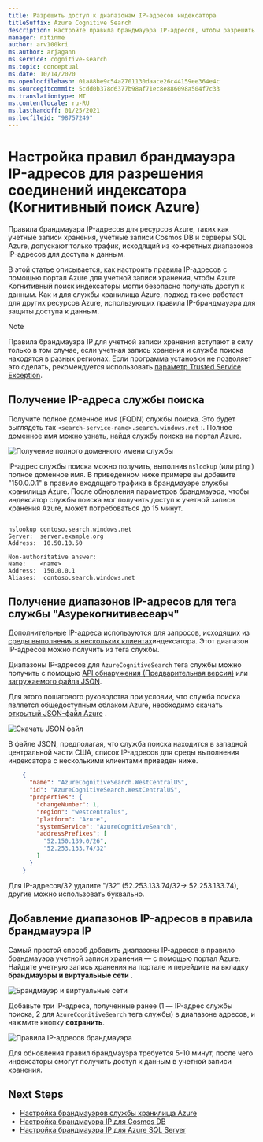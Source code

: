 ```yaml
---
title: Разрешить доступ к диапазонам IP-адресов индексатора
titleSuffix: Azure Cognitive Search
description: Настройте правила брандмауэра IP-адресов, чтобы разрешить доступ к данным с помощью индексатора Azure Когнитивный поиск.
manager: nitinme
author: arv100kri
ms.author: arjagann
ms.service: cognitive-search
ms.topic: conceptual
ms.date: 10/14/2020
ms.openlocfilehash: 01a88be9c54a2701130daace26c44159ee364e4c
ms.sourcegitcommit: 5cdd0b378d6377b98af71ec8e886098a504f7c33
ms.translationtype: MT
ms.contentlocale: ru-RU
ms.lasthandoff: 01/25/2021
ms.locfileid: "98757249"
---
```

# <a name="configure-ip-firewall-rules-to-allow-indexer-connections-azure-cognitive-search"></a>Настройка правил брандмауэра IP-адресов для разрешения соединений индексатора (Когнитивный поиск Azure)

Правила брандмауэра IP-адресов для ресурсов Azure, таких как учетные записи хранения, учетные записи Cosmos DB и серверы SQL Azure, допускают только трафик, исходящий из конкретных диапазонов IP-адресов для доступа к данным.

В этой статье описывается, как настроить правила IP-адресов с помощью портал Azure для учетной записи хранения, чтобы Azure Когнитивный поиск индексаторы могли безопасно получать доступ к данным. Как и для службы хранилища Azure, подход также работает для других ресурсов Azure, использующих правила IP-брандмауэра для защиты доступа к данным.

> [!NOTE]
> Правила брандмауэра IP для учетной записи хранения вступают в силу только в том случае, если учетная запись хранения и служба поиска находятся в разных регионах. Если программа установки не позволяет это сделать, рекомендуется использовать [параметр Trusted Service Exception](search-indexer-howto-access-trusted-service-exception.md).

## <a name="get-the-ip-address-of-the-search-service"></a>Получение IP-адреса службы поиска

Получите полное доменное имя (FQDN) службы поиска. Это будет выглядеть так `<search-service-name>.search.windows.net` :. Полное доменное имя можно узнать, найдя службу поиска на портал Azure.

   ![Получение полного доменного имени службы](media\search-indexer-howto-secure-access\search-service-portal.png "Получение полного доменного имени службы")

IP-адрес службы поиска можно получить, выполнив `nslookup` (или `ping` ) полное доменное имя. В приведенном ниже примере вы добавите "150.0.0.1" в правило входящего трафика в брандмауэре службы хранилища Azure. После обновления параметров брандмауэра, чтобы индексатор службы поиска мог получить доступ к учетной записи хранения Azure, может потребоваться до 15 минут.

```azurepowershell

nslookup contoso.search.windows.net
Server:  server.example.org
Address:  10.50.10.50

Non-authoritative answer:
Name:    <name>
Address:  150.0.0.1
Aliases:  contoso.search.windows.net
```

## <a name="get-the-ip-address-ranges-for-azurecognitivesearch-service-tag"></a>Получение диапазонов IP-адресов для тега службы "Азурекогнитивесеарч"

Дополнительные IP-адреса используются для запросов, исходящих из [среды выполнения в нескольких клиентах](search-indexer-securing-resources.md#indexer-execution-environment)индексатора. Этот диапазон IP-адресов можно получить из тега службы.

Диапазоны IP-адресов для `AzureCognitiveSearch` тега службы можно получить с помощью [API обнаружения (Предварительная версия)](../virtual-network/service-tags-overview.md#use-the-service-tag-discovery-api-public-preview) или [загружаемого файла JSON](../virtual-network/service-tags-overview.md#discover-service-tags-by-using-downloadable-json-files).

Для этого пошагового руководства при условии, что служба поиска является общедоступным облаком Azure, необходимо скачать [открытый JSON-файл Azure](https://www.microsoft.com/download/details.aspx?id=56519) .

   ![Скачать JSON файл](media\search-indexer-howto-secure-access\service-tag.png "Скачать JSON файл")

В файле JSON, предполагая, что служба поиска находится в западной центральной части США, список IP-адресов для среды выполнения индексатора с несколькими клиентами приведен ниже.

```json
    {
      "name": "AzureCognitiveSearch.WestCentralUS",
      "id": "AzureCognitiveSearch.WestCentralUS",
      "properties": {
        "changeNumber": 1,
        "region": "westcentralus",
        "platform": "Azure",
        "systemService": "AzureCognitiveSearch",
        "addressPrefixes": [
          "52.150.139.0/26",
          "52.253.133.74/32"
        ]
      }
    }
```

Для IP-адресов/32 удалите "/32" (52.253.133.74/32-> 52.253.133.74), другие можно использовать буквально.

## <a name="add-the-ip-address-ranges-to-ip-firewall-rules"></a>Добавление диапазонов IP-адресов в правила брандмауэра IP

Самый простой способ добавить диапазоны IP-адресов в правило брандмауэра учетной записи хранения — с помощью портал Azure. Найдите учетную запись хранения на портале и перейдите на вкладку **брандмауэры и виртуальные сети** .

   ![Брандмауэр и виртуальные сети](media\search-indexer-howto-secure-access\storage-firewall.png "Брандмауэр и виртуальные сети")

Добавьте три IP-адреса, полученные ранее (1 — IP-адрес службы поиска, 2 для `AzureCognitiveSearch` тега службы) в диапазоне адресов, и нажмите кнопку **сохранить**.

   ![Правила IP-адресов брандмауэра](media\search-indexer-howto-secure-access\storage-firewall-ip.png "Правила IP-адресов брандмауэра")

Для обновления правил брандмауэра требуется 5-10 минут, после чего индексаторы смогут получить доступ к данным в учетной записи хранения.

## <a name="next-steps"></a>Next Steps

- [Настройка брандмауэров службы хранилища Azure](../storage/common/storage-network-security.md)
- [Настройка брандмауэра IP для Cosmos DB](../cosmos-db/how-to-configure-firewall.md)
- [Настройка брандмауэра IP для Azure SQL Server](../azure-sql/database/firewall-configure.md)